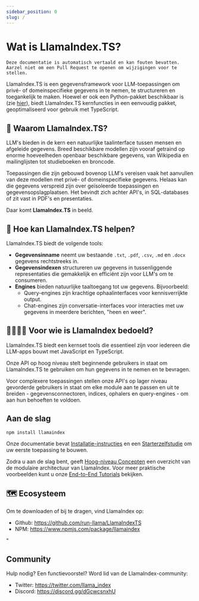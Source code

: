 ```yaml
---
sidebar_position: 0
slug: /
---
```


# Wat is LlamaIndex.TS?

`Deze documentatie is automatisch vertaald en kan fouten bevatten. Aarzel niet om een Pull Request te openen om wijzigingen voor te stellen.`

LlamaIndex.TS is een gegevensframework voor LLM-toepassingen om privé- of domeinspecifieke gegevens in te nemen, te structureren en toegankelijk te maken. Hoewel er ook een Python-pakket beschikbaar is (zie [hier](https://docs.llamaindex.ai/en/stable/)), biedt LlamaIndex.TS kernfuncties in een eenvoudig pakket, geoptimaliseerd voor gebruik met TypeScript.

## 🚀 Waarom LlamaIndex.TS?

LLM's bieden in de kern een natuurlijke taalinterface tussen mensen en afgeleide gegevens. Breed beschikbare modellen zijn vooraf getraind op enorme hoeveelheden openbaar beschikbare gegevens, van Wikipedia en mailinglijsten tot studieboeken en broncode.

Toepassingen die zijn gebouwd bovenop LLM's vereisen vaak het aanvullen van deze modellen met privé- of domeinspecifieke gegevens. Helaas kan die gegevens verspreid zijn over geïsoleerde toepassingen en gegevensopslagplaatsen. Het bevindt zich achter API's, in SQL-databases of zit vast in PDF's en presentaties.

Daar komt **LlamaIndex.TS** in beeld.

## 🦙 Hoe kan LlamaIndex.TS helpen?

LlamaIndex.TS biedt de volgende tools:

- **Gegevensinname** neemt uw bestaande `.txt`, `.pdf`, `.csv`, `.md` en `.docx` gegevens rechtstreeks in.
- **Gegevensindexen** structureren uw gegevens in tussenliggende representaties die gemakkelijk en efficiënt zijn voor LLM's om te consumeren.
- **Engines** bieden natuurlijke taaltoegang tot uw gegevens. Bijvoorbeeld:
  - Query-engines zijn krachtige ophaalinterfaces voor kennisverrijkte output.
  - Chat-engines zijn conversatie-interfaces voor interacties met uw gegevens in meerdere berichten, "heen en weer".

## 👨‍👩‍👧‍👦 Voor wie is LlamaIndex bedoeld?

LlamaIndex.TS biedt een kernset tools die essentieel zijn voor iedereen die LLM-apps bouwt met JavaScript en TypeScript.

Onze API op hoog niveau stelt beginnende gebruikers in staat om LlamaIndex.TS te gebruiken om hun gegevens in te nemen en te bevragen.

Voor complexere toepassingen stellen onze API's op lager niveau gevorderde gebruikers in staat om elke module aan te passen en uit te breiden - gegevensconnectoren, indices, ophalers en query-engines - om aan hun behoeften te voldoen.

## Aan de slag

`npm install llamaindex`

Onze documentatie bevat [Installatie-instructies](./installation.mdx) en een [Starterzelfstudie](./starter.md) om uw eerste toepassing te bouwen.

Zodra u aan de slag bent, geeft [Hoog-niveau Concepten](./getting_started/concepts.md) een overzicht van de modulaire architectuur van LlamaIndex. Voor meer praktische voorbeelden kunt u onze [End-to-End Tutorials](./end_to_end.md) bekijken.

## 🗺️ Ecosysteem

Om te downloaden of bij te dragen, vind LlamaIndex op:

- Github: https://github.com/run-llama/LlamaIndexTS
- NPM: https://www.npmjs.com/package/llamaindex

"

## Community

Hulp nodig? Een functievoorstel? Word lid van de LlamaIndex-community:

- Twitter: https://twitter.com/llama_index
- Discord: https://discord.gg/dGcwcsnxhU
